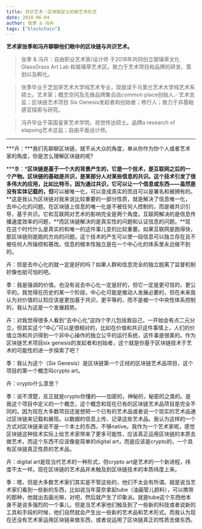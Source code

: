 ```yaml
---
title: 共识艺术：区块链定义的新艺术形式
date: 2018-06-04
author: 张季 & 冯卉
tags: ["blockchain"]
---
```


**艺术家张季和冯卉聊聊他们眼中的区块链与共识艺术。**

<!--more-->

>  张季 & 冯卉：自由职业艺术家/设计师 于2018年共同创立玻璃草文化GlassGrass Art Lab 和玻璃草艺术区。致力于艺术项目和品牌的研发、策划以及孵化。

> 张季毕业于芝加哥艺术大学纯艺术专业，现就读于马里兰艺术大学纯艺术系硕士。艺术家；概念空间及先锋品牌集合店common place创始人／艺术总监；区块链艺术项目  Six Genesis发起者和创始者；修行人；致力于非基础感官探索与研究。

> 冯卉毕业于英国皇家艺术学院，视觉传达硕士。品牌a research of elapsing艺术总监；自由平面设计师。

- - - - - 

***卉：***我们先聊聊区块链，就不从大众的角度，单从你作为你个人或者艺术家的角度，你是怎么理解区块链的呢?

***季：***区块链是基于一个大的背景产生的，它是一个技术，是互联网之后的一个产物。区块链的基础是共识，是某部分人对某些信息的共识。这个技术引发了很多伟大的应用，比如比特币，因为通过共识，它可以让一个信息或东西——虽然是没有实体记载的，但**可以被唯一化，可以变成真实的而且可以是署名和被拥有的。**这是我认为区块链对我来说比较重要的一部分性质，就是解决了信息唯一化，去中心化的问题。在区块链上信息的唯一化是不被任何人控制的，而是被共识引导，基于共识。它和互联网对艺术的影响完全是两个角度。互联网解决的是信息传播速度效率的问题，**而区块链解决的是真实性的问题和认证信息的问题。**现在这个时代什么是真实的和唯一的这件事儿变的比较重要。如果互联网是跑得快，那区块链则是跑的方向的问题。这个技术的产生可以使一段信息可以独立存在且不被任何人所操控和篡改。信息的根本性独立是在一个中心化的体系里永远做不到的。

卉：但是去中心化的就一定是好的吗？如果人群和信息完全的独立脱离了监督机制好像也挺可怕的吧。

季：我是强调的价值。也没有说去中心化一定是好的，但它一定是更可信的，更公平的。我觉得在历史的某一个阶段，中心化可能是推动人发展必要的，但在未来我认为对价值的认知应该是更加基于共识，更平等的，而不是被一个中央性体系控制的，我认为这是一个发展趋势。

卉：对我觉得很多人看到“去中心化”这四个字儿包括我自己，一开始会有点二元分立，但其实这个“中心”可以是很相对的，比如在价值和共识这件事情上，人们的价值立场和共识得到一个非中心操作的独立公平的运行系统，这件事是很美的。作为区块链艺术项目six genesis的发起者和创始者，这个就是你基于区块链技术于艺术的可能性的进一步探索了吧？



季：我认为这个（Six Genesis）是区块链第一个正经的区块链艺术品项目，这个项目的第一个概念叫crypto art。



卉：crypto什么意思？



季：说不清楚，反正就是crypto你懂的——加密的，神秘的，秘密的之类的。是我这个项目中定义的一个概念，这个概念和现在已有的区块链艺术品项目是完全不同的。因为现在大多数项目还是想把一个已有的艺术品或者说一个现实的艺术品通过区块链来记载和展现。以数据的信息上传、记录这些艺术品。我认为这样的一个方式对区块链来说不是一个本土的东西，不够native。我作为一个艺术家呢，感觉区块链这种技术实际上给艺术家带来了更多可能性，应该真正运用区块链的本质去做艺术，而这个东西不应该像是简单的digital art，而是应该是crypto的，一个具有区块链真正性质的艺术品。



卉：digital art是现当代艺术的一种形式，但crypto art是艺术的一个新进程，纬度不太一样。现在区块链的艺术品并未触及到区块链技术的本质纬度上来。



季：嗯，但是大多数艺术家们其实是不管这些的，他们不太会有所谓。就是说当艺术家们看到一些新的东西，比如说当年莫奈拿起tube（油画管儿颜料），可以携带的那种，他就出去画光嘛，对吧，然后就产生了印象派。就是tube这个东西他本身不是说多强烈的一个事儿，但是当艺术家他们触及到了一些新的科技或者说新的工具和手段的时候，他们自然就会产生出一些新的艺术品和艺术形式。而我认为现在还没有艺术家运用区块链来做东西，或者说运用了区块链真正的性质去做东西。